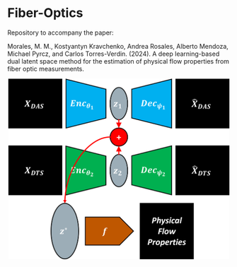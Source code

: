 # Fiber-Optics

Repository to accompany the paper:

Morales, M. M., Kostyantyn Kravchenko, Andrea Rosales, Alberto Mendoza, Michael Pyrcz, and Carlos Torres-Verdin. (2024). A deep learning-based dual latent space method for the estimation of physical flow properties from fiber optic measurements.

<p align="center">
  <img src="https://github.com/misaelmmorales/Fiber-Optics/blob/main/paper/figures/dualAE.png" width="500" />
</p>


<!---
<p align="center">
  <img src="https://github.com/misaelmmorales/Fiber-Optics/blob/main/figures/das_animation.gif" width="1000"/>
</p>
---!>
